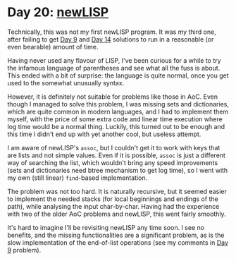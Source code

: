 # Day 20: [newLISP](http://www.newlisp.org/)

Technically, this was not my first newLISP program. It was my third one, after
failing to get [Day 9](../day09/) and [Day 14](../day14/) solutions to run in a
reasonable (or even bearable) amount of time.

Having never used any flavour of LISP, I've been curious for a while to try the
infamous language of parentheses and see what all the fuss is about. This ended
with a bit of surprise: the language is quite normal, once you get used to the
somewhat unusually syntax.

However, it is definitely not suitable for problems like those in AoC. Even
though I managed to solve this problem, I was missing sets and dictionaries,
which are quite common in modern languages, and I had to implement them myself,
with the price of some extra code and linear time execution where log time
would be a normal thing. Luckily, this turned out to be enough and this time I
didn't end up with yet another cool, but useless attempt.

I am aware of newLISP's `assoc`, but I couldn't get it to work with keys that
are lists and not simple values. Even if it is possible, `assoc` is just a
different way of searching the list, which wouldn't bring any speed
improvements (sets and dictionaries need btree mechanism to get log time), so I
went with my own (still linear) `find`-based implementation.

The problem was not too hard. It is naturally recursive, but it seemed easier
to implement the needed stacks (for local beginnings and endings of the path),
while analysing the input char-by-char. Having had the experience with two of
the older AoC problems and newLISP, this went fairly smoothly.

It's hard to imagine I'll be revisiting newLISP any time soon. I see no
benefits, and the missing functionalities are a significant problem, as is the
slow implementation of the end-of-list operations (see my comments in [Day
9](../day09/) problem).
